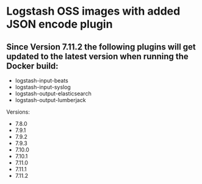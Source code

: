 # Logstash OSS images with added JSON encode plugin

## Since Version 7.11.2 the following plugins will get updated to the latest version when running the Docker build:
- logstash-input-beats
- logstash-input-syslog
- logstash-output-elasticsearch
- logstash-output-lumberjack

Versions:
- 7.8.0
- 7.9.1
- 7.9.2
- 7.9.3
- 7.10.0
- 7.10.1
- 7.11.0
- 7.11.1
- 7.11.2
